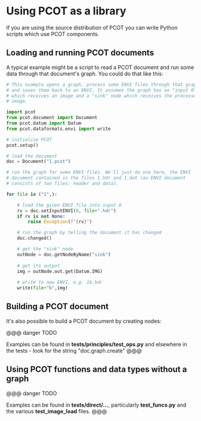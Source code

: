 # Using PCOT as a library
If you are using the source distribution of PCOT you can write Python
scripts which use PCOT components.


## Loading and running PCOT documents

A typical example might be a script
to read a PCOT document and run some data through that document's graph.
You could do that like this:

```python
# This example opens a graph, process some ENVI files through that graph,
# and saves them back to an ENVI. It assumes the graph has an "input 0" node
# which receives an image and a "sink" node which receives the processed
# image.

import pcot
from pcot.document import Document
from pcot.datum import Datum
from pcot.dataformats.envi import write

# initialise PCOT
pcot.setup()

# load the document
doc = Document("1.pcot")

# run the graph for some ENVI files. We'll just do one here, the ENVI
# document contained in the files 1.hdr and 1.dat (an ENVI document
# consists of two files: header and data).

for file in ("1",):

    # load the given ENVI file into input 0
    rv = doc.setInputENVI(0, file+".hdr")
    if rv is not None:
        raise Exception(f"{rv}")

    # run the graph by telling the document it has changed
    doc.changed()

    # get the "sink" node
    outNode = doc.getNodeByName("sink")
    
    # get its output
    img = outNode.out.get(Datum.IMG)
 
    # write to new ENVI, e.g. 1b.hdr
    write(file+"b",img)
```

## Building a PCOT document

It's also possible to build a PCOT document by creating nodes:

@@@ danger
TODO

Examples can be found in **tests/principles/test_ops.py** and
elsewhere in the tests - look for the string "doc.graph.create"
@@@

## Using PCOT functions and data types without a graph

@@@ danger
TODO

Examples can be found in **tests/direct/...**, particularly **test_funcs.py**
and the various **test_image_load** files.
@@@

